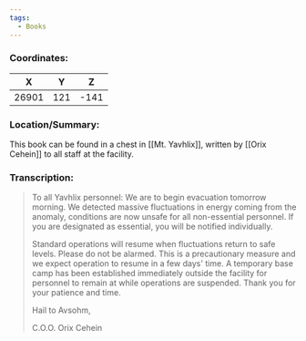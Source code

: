 ```yaml
---
tags:
  - Books
---
```


### Coordinates:
| **X** | **Y**| **Z** |
|:-----:|:----:|:-----:|
|26901  |121   |-141  |

### Location/Summary:
This book can be found in a chest in [[Mt. Yavhlix]], written by [[Orix Cehein]] to all staff at the facility.

### Transcription:
> To all Yavhlix personnel: We are to begin evacuation tomorrow morning. We detected massive fluctuations in energy coming from the anomaly, conditions are now unsafe for all non-essential personnel. If you are designated as essential, you will be notified individually.
>
> Standard operations will resume when fluctuations return to safe levels. Please do not be alarmed. This is a precautionary measure and we expect operation to resume in a few days' time. A temporary base camp has been established immediately outside the facility for personnel to remain at while operations are suspended. Thank you for your patience and time.
>
> Hail to Avsohm,
>
> C.O.O. Orix Cehein




